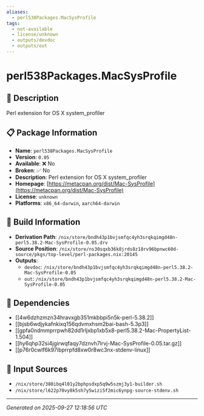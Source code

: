 ```yaml
---
aliases:
  - perl538Packages.MacSysProfile
tags:
  - not-available
  - license/unknown
  - outputs/devdoc
  - outputs/out
---
```


# perl538Packages.MacSysProfile

## 📝 Description

Perl extension for OS X system_profiler

## 📋 Package Information

- **Name**: `perl538Packages.MacSysProfile`
- **Version**: `0.05`
- **Available**: ❌ No
- **Broken**: ✅ No
- **Description**: Perl extension for OS X system_profiler
- **Homepage**: [https://metacpan.org/dist/Mac-SysProfile](https://metacpan.org/dist/Mac-SysProfile)
- **License**: `unknown`
- **Platforms**: `x86_64-darwin`, `aarch64-darwin`

## 🔧 Build Information

- **Derivation Path**: `/nix/store/bndh43p1bvjsmfqc4yh3srqkqimgd48n-perl5.38.2-Mac-SysProfile-0.05.drv`
- **Source Position**: `/nix/store/ns30sqxb36k8jrds8z18rv96bpnwc60d-source/pkgs/top-level/perl-packages.nix:20145`
- **Outputs**:
  - `devdoc`:  `/nix/store/bndh43p1bvjsmfqc4yh3srqkqimgd48n-perl5.38.2-Mac-SysProfile-0.05`
  - `out`:  `/nix/store/bndh43p1bvjsmfqc4yh3srqkqimgd48n-perl5.38.2-Mac-SysProfile-0.05`

## 🔗 Dependencies

- [[4w6dzhzmzn34hravxgb351mkbbpi5n5k-perl-5.38.2]]
- [[bjsb6wdjykafnkixq156qdvmxhsm2bai-bash-5.3p3]]
- [[gpfa0ndmmprrpwh82dd1rljxbp1xb5x8-perl5.38.2-Mac-PropertyList-1.504]]
- [[hy6qhp32si4jgirwqfaqy7dznvh7lrvj-Mac-SysProfile-0.05.tar.gz]]
- [[p76r0cwlf6k97ibprrpfd8xw0r8wc3nx-stdenv-linux]]

## 📁 Input Sources

- `/nix/store/380ibq4l01y2bphpsdxp5q9w5szmj3y1-builder.sh`
- `/nix/store/l622p70vy8k5sh7y5wizi5f2mic6ynpg-source-stdenv.sh`

---
*Generated on 2025-09-27 12:18:56 UTC*
